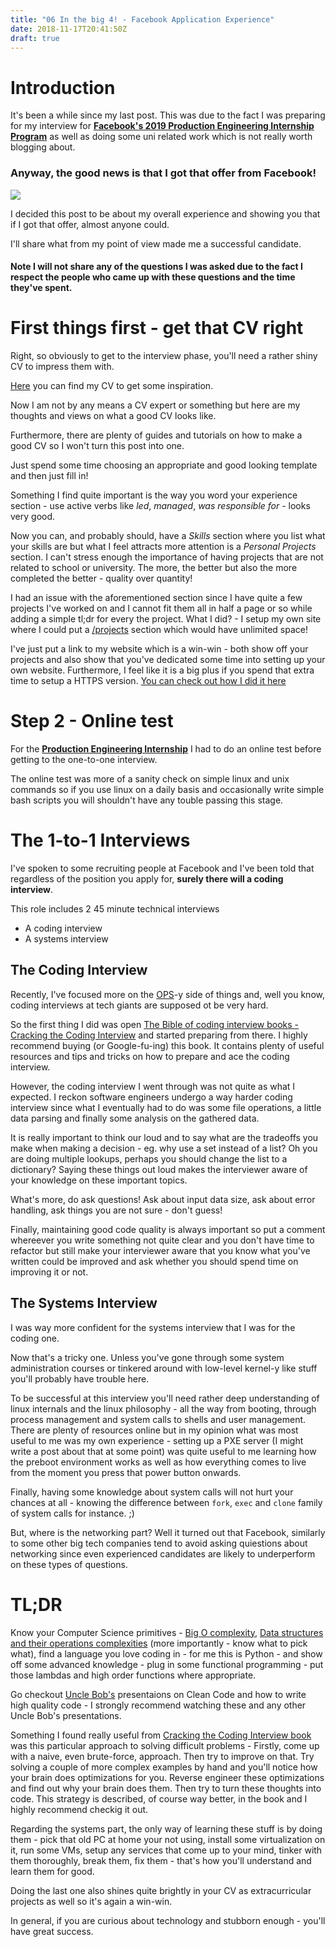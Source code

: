 ```yaml
---
title: "06 In the big 4! - Facebook Application Experience"
date: 2018-11-17T20:41:50Z
draft: true
---
```


# Introduction

It's been a while since my last post.
This was due to the fact I was preparing for my interview for [**Facebook's 2019 Production Engineering Internship Program**](https://www.facebook.com/careers/jobs/513843009077435/) as well as doing some uni related work which is not really worth blogging about.

### Anyway, the good news is that I got that offer from Facebook!

![](/images/06-Facebook-Application-Feedback-5fbb016d.png)

I decided this post to be about my overall experience and showing you that if I got that offer, almost anyone could.

I'll share what from my point of view made me a successful candidate.

#### Note I will not share any of the questions I was asked due to the fact I respect the people who came up with these questions and the time they've spent.

# First things first - get that CV right

Right, so obviously to get to the interview phase, you'll need a rather shiny CV to impress them with.

[Here](/images/06-cv.pdf) you can find my CV to get some inspiration.

Now I am not by any means a CV expert or something but here are my thoughts and views on what a good CV looks like.

Furthermore, there are plenty of guides and tutorials on how to make a good CV so I won't turn this post into one.

Just spend some time choosing an appropriate and good looking template and then just fill in!

Something I find quite important is the way you word your experience section - use active verbs like *led*, *managed*, *was responsible for* - looks very good.

Now you can, and probably should, have a *Skills* section where you list what your skills are but what I feel attracts more attention is a *Personal Projects* section.
I can't stress enough the importance of having projects that are not related to school or university.
The more, the better but also the more completed the better - quality over quantity!

I had an issue with the aforementioned section since I have quite a few projects I've worked on and I cannot fit them all in half a page or so while adding a simple tl;dr for every the project.
What I did? - I setup my own site where I could put a [/projects](/projects) section which would have unlimited space!

I've just put a link to my website which is a win-win - both show off your projects and also show that you've dedicated some time into setting up your own website.
Furthermore, I feel like it is a big plus if you spend that extra time to setup a HTTPS version.
[You can check out how I did it here](/blog/02-blog-a-blog/)

# Step 2 - Online test

For the [**Production Engineering Internship**](https://www.facebook.com/careers/jobs/513843009077435/) I had to do an online test before getting to the one-to-one interview.

The online test was more of a sanity check on simple linux and unix commands so if you use linux on a daily basis and occasionally write simple bash scripts you will shouldn't have any touble passing this stage.

# The 1-to-1 Interviews

I've spoken to some recruiting people at Facebook and I've been told that regardless of the position you apply for, **surely there will a coding interview**.


This role includes 2 45 minute technical interviews

- A coding interview
- A systems interview


## The Coding Interview
Recently, I've focused more on the [OPS](https://en.wikipedia.org/wiki/Information_technology_operations)-y side of things and, well you know, coding interviews at tech giants are supposed ot be very hard.

So the first thing I did was open [The Bible of coding interview books - Cracking the Coding Interview](https://www.amazon.co.uk/Cracking-Coding-Interview-6th-Programming/dp/0984782850) and started preparing from there.
I highly recommend buying (or Google-fu-ing) this book. It contains plenty of useful resources and tips and tricks on how to prepare and ace the coding interview.

However, the coding interview I went through was not quite as what I expected. I reckon software engineers undergo a way harder coding interview since what I eventually had to do was some file operations, a little data parsing and finally some analysis on the gathered data.

It is really important to think our loud and to say what are the tradeoffs you make when making a decision - eg. why use a set instead of a list? Oh you are doing multiple lookups, perhaps you should change the list to a dictionary?
Saying these things out loud makes the interviewer aware of your knowledge on these important topics.

What's more, do ask questions! Ask about input data size, ask about error handling, ask things you are not sure - don't guess!

Finally, maintaining good code quality is always important so put a comment whereever you write something not quite clear and you don't have time to refactor but still make your interviewer aware that you know what you've written could be improved and ask whether you should spend time on improving it or not.


## The Systems Interview
I was way more confident for the systems interview that I was for the coding one.

Now that's a tricky one. Unless you've gone through some system administration courses or tinkered around with low-level kernel-y like stuff you'll probably have trouble here.

To be successful at this interview you'll need rather deep understanding of linux internals and the linux philosophy - all the way from booting, through process management and system calls to shells and user management.
There are plenty of resources online but in my opinion what was most useful to me was my own experience - setting up a PXE server (I might write a post about that at some point) was quite useful to me learning how the preboot environment works as well as how everything comes to live from the moment you press that power button onwards.

Finally, having some knowledge about system calls will not hurt your chances at all - knowing the difference between `fork`, `exec` and `clone` family of system calls for instance. ;)

But, where is the networking part?
Well it turned out that Facebook, similarly to some other big tech companies tend to avoid asking quiestions about networking since even experienced candidates are likely to underperform on these types of questions.

# TL;DR

Know your Computer Science primitives - [Big O complexity](https://en.wikipedia.org/wiki/Big_O_notation), [Data structures and their operations complexities](http://bigocheatsheet.com/) (more importantly - know what to pick what),
find a language you love coding in - for me this is Python - and show off some advanced knowledge - plug in some functional programming - put those lambdas and high order functions where appropriate.

Go checkout [Uncle Bob's](https://www.youtube.com/watch?v=QedpQjxBPMA&list=PLlu0CT-JnSasQzGrGzddSczJQQU7295D2) presentaions on Clean Code and how to write high quality code - I strongly recommend watching these and any other Uncle Bob's presentations.

Something I found really useful from [Cracking the Coding Interview book](https://www.amazon.co.uk/Cracking-Coding-Interview-6th-Programming/dp/0984782850) was this particular approach to solving difficult problems - Firstly, come up with a naive, even brute-force, approach. Then try to improve on that. Try solving a couple of more complex examples by hand and you'll notice how your brain does optimizations for you.
Reverse engineer these optimizations and find out why your brain does them. Then try to turn these thoughts into code. This strategy is described, of course way better, in the book and I highly recommend checkig it out.

Regarding the systems part, the only way of learning these stuff is by doing them - pick that old PC at home your not using, install some virtualization on it, run some VMs, setup any services that come up to your mind, tinker with them thoroughly, break them, fix them - that's how you'll understand and learn them for good.

Doing the last one also shines quite brightly in your CV as extracurricular projects as well so it's again a win-win.

In general, if you are curious about technology and stubborn enough - you'll have great success.

